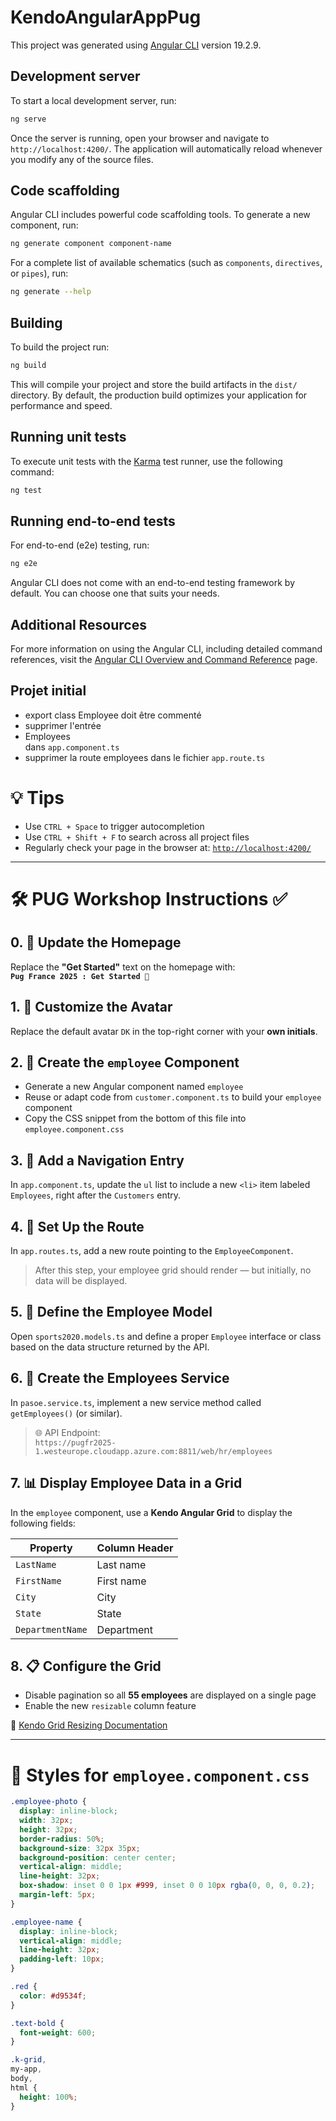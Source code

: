 # KendoAngularAppPug

This project was generated using [Angular CLI](https://github.com/angular/angular-cli) version 19.2.9.

## Development server

To start a local development server, run:

```bash
ng serve
```

Once the server is running, open your browser and navigate to `http://localhost:4200/`. The application will automatically reload whenever you modify any of the source files.

## Code scaffolding

Angular CLI includes powerful code scaffolding tools. To generate a new component, run:

```bash
ng generate component component-name
```

For a complete list of available schematics (such as `components`, `directives`, or `pipes`), run:

```bash
ng generate --help
```

## Building

To build the project run:

```bash
ng build
```

This will compile your project and store the build artifacts in the `dist/` directory. By default, the production build optimizes your application for performance and speed.

## Running unit tests

To execute unit tests with the [Karma](https://karma-runner.github.io) test runner, use the following command:

```bash
ng test
```

## Running end-to-end tests

For end-to-end (e2e) testing, run:

```bash
ng e2e
```

Angular CLI does not come with an end-to-end testing framework by default. You can choose one that suits your needs.

## Additional Resources

For more information on using the Angular CLI, including detailed command references, visit the [Angular CLI Overview and Command Reference](https://angular.dev/tools/cli) page.








## Projet initial
- export class Employee doit être commenté
- supprimer l'entrée <li class="nav"><a routerLink="/employees" routerLinkActive="active">Employees</a></li> dans `app.component.ts` 
- supprimer la route employees dans le fichier `app.route.ts` 


# 💡 Tips

- Use `CTRL + Space` to trigger autocompletion
- Use `CTRL + Shift + F` to search across all project files
- Regularly check your page in the browser at: [`http://localhost:4200/`](http://localhost:4200/)

---

# 🛠️ PUG Workshop Instructions ✅

## 0. 🚀 Update the Homepage
Replace the **"Get Started"** text on the homepage with:  
**`Pug France 2025 : Get Started 🚀`**

## 1. 👤 Customize the Avatar
Replace the default avatar `DK` in the top-right corner with your **own initials**.

## 2. 🧩 Create the `employee` Component
- Generate a new Angular component named `employee`
- Reuse or adapt code from `customer.component.ts` to build your `employee` component
- Copy the CSS snippet from the bottom of this file into `employee.component.css`

## 3. 📄 Add a Navigation Entry
In `app.component.ts`, update the `ul` list to include a new `<li>` item labeled `Employees`, right after the `Customers` entry.

## 4. 🧭 Set Up the Route
In `app.routes.ts`, add a new route pointing to the `EmployeeComponent`.  
> After this step, your employee grid should render — but initially, no data will be displayed.

## 5. 🧬 Define the Employee Model
Open `sports2020.models.ts` and define a proper `Employee` interface or class based on the data structure returned by the API.

## 6. 🔧 Create the Employees Service
In `pasoe.service.ts`, implement a new service method called `getEmployees()` (or similar).  
> 🌐 API Endpoint:  
> `https://pugfr2025-1.westeurope.cloudapp.azure.com:8811/web/hr/employees`

## 7. 📊 Display Employee Data in a Grid
In the `employee` component, use a **Kendo Angular Grid** to display the following fields:

| Property       | Column Header   |
|----------------|------------------|
| `LastName`     | Last name        |
| `FirstName`    | First name       |
| `City`         | City             |
| `State`        | State            |
| `DepartmentName` | Department     |

## 8. 📋 Configure the Grid
- Disable pagination so all **55 employees** are displayed on a single page
- Enable the new `resizable` column feature

🔗 [Kendo Grid Resizing Documentation](https://www.telerik.com/kendo-angular-ui/components/grid/resizing-the-grid)

---

# 🎨 Styles for `employee.component.css`

```css
.employee-photo {
  display: inline-block;
  width: 32px;
  height: 32px;
  border-radius: 50%;
  background-size: 32px 35px;
  background-position: center center;
  vertical-align: middle;
  line-height: 32px;
  box-shadow: inset 0 0 1px #999, inset 0 0 10px rgba(0, 0, 0, 0.2);
  margin-left: 5px;
}

.employee-name {
  display: inline-block;
  vertical-align: middle;
  line-height: 32px;
  padding-left: 10px;
}

.red {
  color: #d9534f;
}

.text-bold {
  font-weight: 600;
}

.k-grid,
my-app,
body,
html {
  height: 100%;
}
